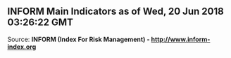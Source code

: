 ## INFORM Main Indicators as of Wed, 20 Jun 2018 03:26:22 GMT

Source: **INFORM (Index For Risk Management) - http://www.inform-index.org**